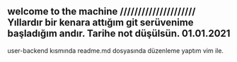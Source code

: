 welcome to the machine
/////////////////////
Yıllardır bir kenara attığım git serüvenime başladığım andır. Tarihe not düşülsün. 01.01.2021
---------------------	
user-backend kısmında readme.md dosyasında düzenleme yaptım vim ile.
